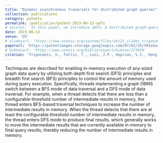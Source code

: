 ```yaml
---
title: "Dynamic asynchronous traversals for distributed graph queries"
collection: publications
category: patents
permalink: /publication/patent-2023-06-13-adfs
# excerpt: 'In this paper, we introduce aDFS: A distributed graph-querying system that can process practically any query fully in memory, while maintaining bounded runtime memory consumption. To achieve this behavior, aDFS relies on (i) almost depth-first (aDFS) graph exploration with some breadth-first characteristics for performance, and (ii) non-blocking dispatching of intermediate results to remote edges. We evaluate aDFS against state-of-the-art graph-querying (Neo4J and GraphFrames for Apache Spark), graph-mining (G-Miner, Fractal, and Peregrine), as well as dataflow joins (BiGJoin), and show that aDFS significantly outperforms prior work on a diverse selection of workloads.'
date: 2023-06-13
venue: 'US'
# slidesurl: 'https://www.usenix.org/system/files/atc21_slides_trigonakis.pdf'
paperurl: 'https://patentimages.storage.googleapis.com/87/62/35/591e5a414b7307/US11675785.pdf'
# bibtexurl: 'https://www.usenix.org/biblio/export/bibtex/273939'
citation: 'Trigonakis, V., Faltin, T., Lozi, J.P., Haprian, V.I., Hong, S. and Chafi, H., Oracle International Corp, 2023. Dynamic asynchronous traversals for distributed graph queries. U.S. Patent 11,675,785.'
---
```

Techniques are described for enabling in-memory execution of any-sized graph data query by utilizing both depth first search (DFS) principles and breadth first search (BFS) principles to control the amount of memory used during query execution. Specifically, threads implementing a graph DBMS switch between a BFS mode of data traversal and a DFS mode of data traversal. For example, when a thread detects that there are less than a configurable threshold number of intermediate results in memory, the thread enters BFS-based traversal techniques to increase the number of intermediate results in memory. When the thread detects that there are at least the configurable threshold number of intermediate results in memory, the thread enters DFS mode to produce final results, which generally works to move the intermediate results that are currently available in memory to final query results, thereby reducing the number of intermediate results in memory.